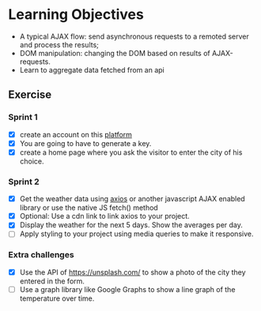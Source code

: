 # Learning Objectives

* A typical AJAX flow: send asynchronous requests to a remoted server and process the results;
* DOM manipulation: changing the DOM based on results of AJAX-requests.
* Learn to aggregate data fetched from an api

## Exercise

### Sprint 1

- [X] create an account on this [platform](https://home.openweathermap.org/.)
- [X] You are going to have to generate a key.
- [X] create a home page where you ask the visitor to enter the city of his choice.

### Sprint 2

- [X] Get the weather data using [axios](https://github.com/axios/axios) or another javascript AJAX enabled library or use the native JS fetch() method
- [X] Optional: Use a cdn link to link axios to your project.
- [X] Display the weather for the next 5 days. Show the averages per day.
- [ ] Apply styling to your project using media queries to make it responsive.

### Extra challenges

- [X] Use the API of https://unsplash.com/ to show a photo of the city they entered in the form.
- [ ] Use a graph library like Google Graphs to show a line graph of the temperature over time.